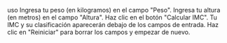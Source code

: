 uso
Ingresa tu peso (en kilogramos) en el campo "Peso".
Ingresa tu altura (en metros) en el campo "Altura".
Haz clic en el botón "Calcular IMC".
Tu IMC y su clasificación aparecerán debajo de los campos de entrada.
Haz clic en "Reiniciar" para borrar los campos y empezar de nuevo.
